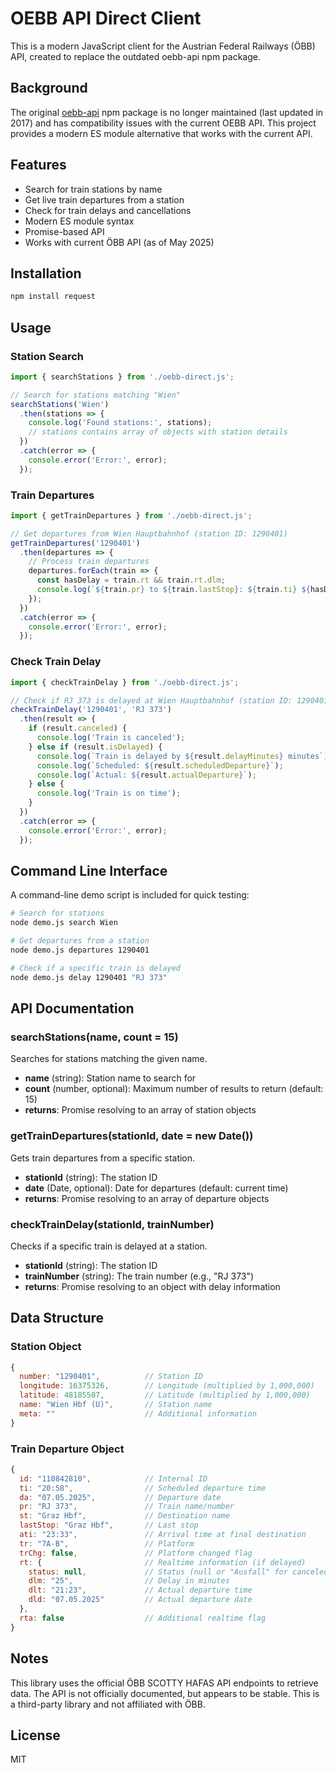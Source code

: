 # OEBB API Direct Client

This is a modern JavaScript client for the Austrian Federal Railways (ÖBB) API, created to replace the outdated oebb-api npm package.

## Background

The original [oebb-api](https://github.com/mymro/oebb-api) npm package is no longer maintained (last updated in 2017) and has compatibility issues with the current OEBB API. This project provides a modern ES module alternative that works with the current API.

## Features

- Search for train stations by name
- Get live train departures from a station
- Check for train delays and cancellations
- Modern ES module syntax
- Promise-based API
- Works with current ÖBB API (as of May 2025)

## Installation

```bash
npm install request
```

## Usage

### Station Search

```javascript
import { searchStations } from './oebb-direct.js';

// Search for stations matching "Wien"
searchStations('Wien')
  .then(stations => {
    console.log('Found stations:', stations);
    // stations contains array of objects with station details
  })
  .catch(error => {
    console.error('Error:', error);
  });
```

### Train Departures

```javascript
import { getTrainDepartures } from './oebb-direct.js';

// Get departures from Wien Hauptbahnhof (station ID: 1290401)
getTrainDepartures('1290401')
  .then(departures => {
    // Process train departures
    departures.forEach(train => {
      const hasDelay = train.rt && train.rt.dlm;
      console.log(`${train.pr} to ${train.lastStop}: ${train.ti} ${hasDelay ? `(Delayed by ${train.rt.dlm} min)` : '(On time)'}`);
    });
  })
  .catch(error => {
    console.error('Error:', error);
  });
```

### Check Train Delay

```javascript
import { checkTrainDelay } from './oebb-direct.js';

// Check if RJ 373 is delayed at Wien Hauptbahnhof (station ID: 1290401)
checkTrainDelay('1290401', 'RJ 373')
  .then(result => {
    if (result.canceled) {
      console.log('Train is canceled');
    } else if (result.isDelayed) {
      console.log(`Train is delayed by ${result.delayMinutes} minutes`);
      console.log(`Scheduled: ${result.scheduledDeparture}`);
      console.log(`Actual: ${result.actualDeparture}`);
    } else {
      console.log('Train is on time');
    }
  })
  .catch(error => {
    console.error('Error:', error);
  });
```

## Command Line Interface

A command-line demo script is included for quick testing:

```bash
# Search for stations
node demo.js search Wien

# Get departures from a station
node demo.js departures 1290401

# Check if a specific train is delayed
node demo.js delay 1290401 "RJ 373"
```

## API Documentation

### searchStations(name, count = 15)

Searches for stations matching the given name.

- **name** (string): Station name to search for
- **count** (number, optional): Maximum number of results to return (default: 15)
- **returns**: Promise resolving to an array of station objects

### getTrainDepartures(stationId, date = new Date())

Gets train departures from a specific station.

- **stationId** (string): The station ID
- **date** (Date, optional): Date for departures (default: current time)
- **returns**: Promise resolving to an array of departure objects

### checkTrainDelay(stationId, trainNumber)

Checks if a specific train is delayed at a station.

- **stationId** (string): The station ID
- **trainNumber** (string): The train number (e.g., "RJ 373")
- **returns**: Promise resolving to an object with delay information

## Data Structure

### Station Object

```javascript
{
  number: "1290401",          // Station ID
  longitude: 16375326,        // Longitude (multiplied by 1,000,000)
  latitude: 48185507,         // Latitude (multiplied by 1,000,000)
  name: "Wien Hbf (U)",       // Station name
  meta: ""                    // Additional information
}
```

### Train Departure Object

```javascript
{
  id: "110842810",            // Internal ID
  ti: "20:58",                // Scheduled departure time
  da: "07.05.2025",           // Departure date
  pr: "RJ 373",               // Train name/number
  st: "Graz Hbf",             // Destination name
  lastStop: "Graz Hbf",       // Last stop
  ati: "23:33",               // Arrival time at final destination
  tr: "7A-B",                 // Platform
  trChg: false,               // Platform changed flag
  rt: {                       // Realtime information (if delayed)
    status: null,             // Status (null or "Ausfall" for canceled)
    dlm: "25",                // Delay in minutes
    dlt: "21:23",             // Actual departure time
    dld: "07.05.2025"         // Actual departure date
  },
  rta: false                  // Additional realtime flag
}
```

## Notes

This library uses the official ÖBB SCOTTY HAFAS API endpoints to retrieve data. The API is not officially documented, but appears to be stable. This is a third-party library and not affiliated with ÖBB.

## License

MIT

